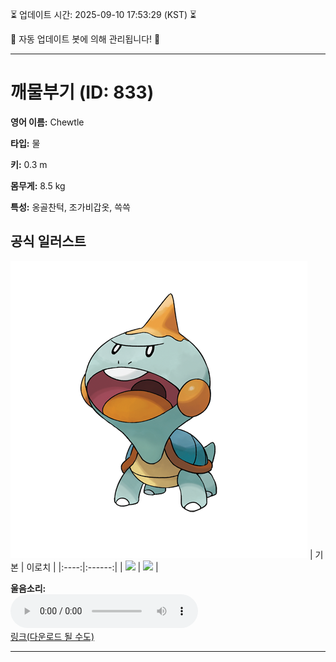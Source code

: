 
⏳ 업데이트 시간: 2025-09-10 17:53:29 (KST) ⏳

🤖 자동 업데이트 봇에 의해 관리됩니다! 🤖

---

# 깨물부기 (ID: 833)
**영어 이름:** Chewtle

**타입:** 물

**키:** 0.3 m

**몸무게:** 8.5 kg

**특성:** 옹골찬턱, 조가비갑옷, 쓱쓱

## 공식 일러스트
![](https://raw.githubusercontent.com/PokeAPI/sprites/master/sprites/pokemon/other/official-artwork/833.png)
| 기본 | 이로치 |
|:----:|:------:|
| <img src="http://play.pokemonshowdown.com/sprites/ani/chewtle.gif" width="200"> | <img src="http://play.pokemonshowdown.com/sprites/ani-shiny/chewtle.gif" width="200"> |

**울음소리:**<br><audio controls src="https://raw.githubusercontent.com/PokeAPI/cries/main/cries/pokemon/latest/833.ogg"></audio><br> [링크(다운로드 될 수도)](https://raw.githubusercontent.com/PokeAPI/cries/main/cries/pokemon/latest/833.ogg)


---
